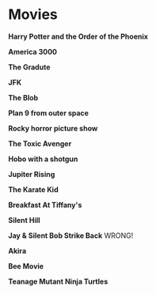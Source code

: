 # Movies
**Harry Potter and the Order of the Phoenix**

**America 3000**

**The Gradute**

**JFK**

**The Blob**

**Plan 9 from outer space**

**Rocky horror picture show**

**The Toxic Avenger**

**Hobo with a shotgun**

**Jupiter Rising**

**The Karate Kid**

**Breakfast At Tiffany's**

**Silent Hill**

**Jay & Silent Bob Strike Back** WRONG!

**Akira**

**Bee Movie**

**Teanage Mutant Ninja Turtles**

